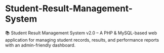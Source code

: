 # Student-Result-Management-System
📚 Student Result Management System v2.0 – A PHP &amp; MySQL-based web application for managing student records, results, and performance reports with an admin-friendly dashboard.
